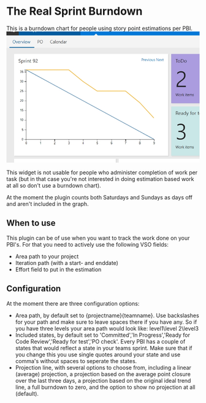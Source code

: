 # The Real Sprint Burndown
This is a burndown chart for people using story point estimations per PBI. 
![Example of the burndown chart](img/Example.png)

This widget is not usable for people who administer completion of work per task (but in that case you're not interested in doing estimation based work at all so don't use a burndown chart).

At the moment the plugin counts both Saturdays and Sundays as days off and aren't included in the graph.

## When to use
This plugin can be of use when you want to track the work done on your PBI's. For that you need to actively use the following VSO fields:
* Area path to your project
* Iteration path (with a start- and enddate)
* Effort field to put in the estimation

## Configuration
At the moment there are three configuration options:
* Area path, by default set to {projectname}\{teamname}. Use backslashes for your path and make sure to leave spaces there if you have any. So if you have three levels your area path would look like: level1\level 2\level3
* Included states, by default set to 'Committed','In Progress','Ready for Code Review','Ready for test','PO check'. Every PBI has a couple of states that would reflect a state in your teams sprint. Make sure that if you change this you use single quotes around your state and use comma's without spaces to seperate the states.
* Projection line, with several options to choose from, including a linear (average) projection, a projection based on the average point closure over the last three days, a projection based on the original ideal trend line, a full burndown to zero, and the option to show no projection at all (default).
